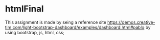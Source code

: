 # htmlFinal
This assignment is made by seing a reference site https://demos.creative-tim.com/light-bootstrap-dashboard/examples/dashboard.html#pablo       by using bootstrap, js, html, css;

